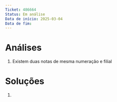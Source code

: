 ```yaml
---
Ticket: 486664
Status: Em análise
Data de início: 2025-03-04
Data de fim:
---
```


# Análises
1. Existem duas notas de mesma numeração e filial


# Soluções
1. 

